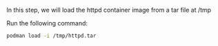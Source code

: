 In this step, we will load the httpd container image from a tar file at /tmp

Run the following command:

```bash
podman load -i /tmp/httpd.tar
```